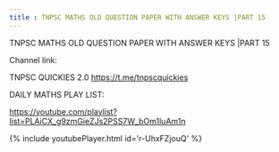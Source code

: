 ```yaml
---
title : TNPSC MATHS OLD QUESTION PAPER WITH ANSWER KEYS |PART 15
---
```


TNPSC MATHS OLD QUESTION PAPER WITH ANSWER KEYS |PART 15

Channel link:

TNPSC QUICKIES 2.0
https://t.me/tnpscquickies


DAILY MATHS PLAY LIST:

https://youtube.com/playlist?list=PLAiCX_g9zmGieZJs2PSS7W_bOm1luAm1n



{% include youtubePlayer.html id='r-UhxFZjouQ' %}
